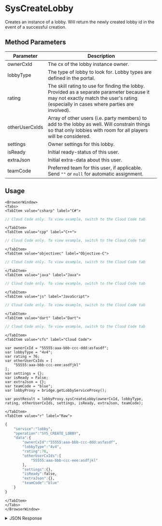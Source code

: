 # SysCreateLobby

Creates an instance of a lobby. Will return the newly created lobby id in the event of a successful creation.

<PartialServop service_name="lobby" operation_name="SYS_CREATE_LOBBY" />

## Method Parameters

| Parameter      | Description                                                                                                                                                                          |
| -------------- | ------------------------------------------------------------------------------------------------------------------------------------------------------------------------------------ |
| ownerCxId      | The cx of the lobby instance owner.                                                                                                                                                  |
| lobbyType      | The type of lobby to look for. Lobby types are defined in the portal.                                                                                                                |
| rating         | The skill rating to use for finding the lobby. Provided as a separate parameter because it may not exactly match the user's rating (especially in cases where parties are involved). |
| otherUserCxIds | Array of other users (i.e. party members) to add to the lobby as well. Will constrain things so that only lobbies with room for all players will be considered.                      |
| settings       | Owner settings for this lobby.                                                                                                                                                       |
| isReady        | Initial ready-status of this user.                                                                                                                                                   |
| extraJson      | Initial extra-data about this user.                                                                                                                                                  |
| teamCode       | Preferred team for this user, if applicable. Send `""` or `null` for automatic assignment.                                                                                           |

## Usage

```mdx-code-block
<BrowserWindow>
<Tabs>
<TabItem value="csharp" label="C#">
```

```csharp
// Cloud Code only. To view example, switch to the Cloud Code tab
```

```mdx-code-block
</TabItem>
<TabItem value="cpp" label="C++">
```

```cpp
// Cloud Code only. To view example, switch to the Cloud Code tab
```

```mdx-code-block
</TabItem>
<TabItem value="objectivec" label="Objective-C">
```

```objectivec
// Cloud Code only. To view example, switch to the Cloud Code tab
```

```mdx-code-block
</TabItem>
<TabItem value="java" label="Java">
```

```java
// Cloud Code only. To view example, switch to the Cloud Code tab
```

```mdx-code-block
</TabItem>
<TabItem value="js" label="JavaScript">
```

```javascript
// Cloud Code only. To view example, switch to the Cloud Code tab
```

```mdx-code-block
</TabItem>
<TabItem value="dart" label="Dart">
```

```dart
// Cloud Code only. To view example, switch to the Cloud Code tab
```

```mdx-code-block
</TabItem>
<TabItem value="cfs" label="Cloud Code">
```

```cfscript
var ownerCxId = "55555:aaa-bbb-ccc-ddd:asfasdf";
var lobbyType = "4v4";
var rating = 76;
var otherUserCxIds = [
    "55555:aaa-bbb-ccc-eee:asdfjkl"
];
var settings = {};
var isReady = False;
var extraJson = {};
var teamCode = "blue";
var lobbyProxy = bridge.getLobbyServiceProxy();

var postResult = lobbyProxy.sysCreateLobby(ownerCxId, lobbyType, rating, otherUserCxIds, settings, isReady, extraJson, teamCode);
```

```mdx-code-block
</TabItem>
<TabItem value="r" label="Raw">
```

```r
{
    "service":"lobby",
    "operation":"SYS_CREATE_LOBBY",
    "data":{
        "ownerCxId":"55555:aaa-bbb-ccc-ddd:asfasdf",
        "lobbyType":"4v4",
        "rating":76,
        "otherUserCxIds":[
            "55555:aaa-bbb-ccc-eee:asdfjkl"
        ],
        "settings":{},
        "isReady":false,
        "extraJson":{},
        "teamCode":"blue"
    }
}
```

```mdx-code-block
</TabItem>
</Tabs>
</BrowserWindow>
```

<details>
<summary>JSON Response</summary>

```json
{
    "data": {
        "lobbyId": "24797:CursorPartyV2:5"
    },
    "status": 200
}
```

</details>
